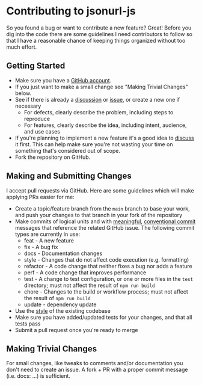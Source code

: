 Contributing to jsonurl-js
======================
So you found a bug or want to contribute a new feature? Great! Before
you dig into the code there are some guidelines I need contributors to follow
so that I have a reasonable chance of keeping things organized without too much
effort.

Getting Started
---------------
+ Make sure you have a [GitHub account](https://github.com/signup/free).
+ If you just want to make a small change see "Making Trivial Changes" below.
+ See if there is already a
  [discussion][discussion] or
  [issue](https://github.com/jsonurl/jsonurl-js/issues),
  or create a new one if necessary 
  + For defects, clearly describe the problem, including steps to reproduce
  + For features, clearly describe the idea, including intent, audience, and
    use cases
+ If you're planning to implement a new feature it's a good idea to
  [discuss][discussion] it first.
  This can help make sure you're not wasting your time on something that's 
  considered out of scope.
+ Fork the repository on GitHub.

Making and Submitting Changes
--------------
I accept pull requests via GitHub.  Here are some guidelines which will make
applying PRs easier for me:
+ Create a topic/feature branch from the `main` branch to base your work, and
  push your changes to that branch in your fork of the repository
+ Make commits of logical units and with [meaningful][commit-message-howto],
  [conventional commit][cc] messages that reference the related
  GitHub issue. The following commit types are currently in use:
  + feat - A new feature
  + fix - A bug fix
  + docs - Documentation changes
  + style - Changes that do not affect code execution (e.g. formatting)
  + refactor - A code change that neither fixes a bug nor adds a feature
  + perf - A code change that improves performance
  + test - A change to test configuration, or one or more files in the `test`
    directory; must not affect the result of `npm run build`
  + chore - Changes to the build or workflow process; must not affect the
    result of `npm run build`
  + update - dependency update
+ Use the [style][eslintrc.js] of the existing codebase
+ Make sure you have added/updated tests for your changes, and that all tests
  pass
+ Submit a pull request once you're ready to merge

Making Trivial Changes
----------------------
For small changes, like tweaks to comments and/or documentation you don't need
to create an issue. A fork + PR with a proper commit message (i.e. docs: ...)
is sufficient.

[zulip]: https://jsonurl.zulipchat.com/#narrow/stream/248637-jsonurl-js
[discussion]: https://github.com/jsonurl/jsonurl-js/discussions
[eslintrc.js]: .eslintrc.js
[commit-message-howto]: https://chris.beams.io/posts/git-commit/
[semantic-commit-message]: https://seesparkbox.com/foundry/semantic_commit_messages
[cc]: https://www.conventionalcommits.org/en/v1.0.0/


